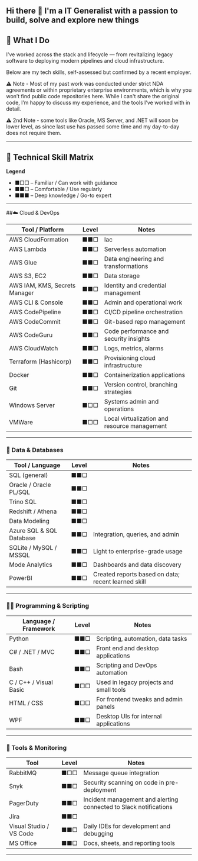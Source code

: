 ## Hi there 👋 I'm a IT Generalist with a passion to build, solve and explore new things

## 💼 What I Do

I've worked across the stack and lifecycle — from revitalizing legacy software to deploying modern pipelines and cloud infrastructure. 

Below are my tech skills, self-assessed but confirmed by a recent employer.

⚠️ Note - Most of my past work was conducted under strict NDA agreements or within proprietary enterprise environments, which is why you won’t find public code repositories here. While I can't share the original code, I’m happy to discuss my experience, and the tools I’ve worked with in detail.

⚠️ 2nd Note - some tools like Oracle, MS Server, and .NET will soon be lower level, as since last use has passed some time and my day-to-day does not require them.

---

## 🧰 Technical Skill Matrix

**Legend**  
- ■□□ – Familiar / Can work with guidance  
- ■■□ – Comfortable / Use regularly  
- ■■■ – Deep knowledge / Go-to expert

---

##☁️ Cloud & DevOps

| Tool / Platform                | Level | Notes                                      |
|-------------------------------|:-----:|--------------------------------------------|
| AWS CloudFormation            | ■■□  | Iac                                        |
| AWS Lambda                    | ■■□  | Serverless automation                      |
| AWS Glue                      | ■■□  | Data engineering and transformations       |
| AWS S3, EC2                   | ■■□  | Data storage                               |
| AWS IAM, KMS, Secrets Manager | ■■□  | Identity and credential management         |
| AWS CLI & Console             | ■■□  | Admin and operational work                 |
| AWS CodePipeline              | ■■□  | CI/CD pipeline orchestration               |
| AWS CodeCommit                | ■■□  | Git-based repo management                  |
| AWS CodeGuru                  | ■■□  | Code performance and security insights     |
| AWS CloudWatch                | ■■□  | Logs, metrics, alarms                      |
| Terraform (Hashicorp)         | ■■□  | Provisioning cloud infrastructure          |
| Docker                        | ■■□  | Containerization applications              |
| Git                           | ■■□  | Version control, branching strategies      |
| Windows Server                | ■□□  | Systems admin and operations               |
| VMWare                        | ■□□  | Local virtualization and resource management |

---

### 💾 Data & Databases

| Tool / Language               | Level | Notes                                      |
|------------------------------|:-----:|--------------------------------------------|
| SQL (general)                | ■■□  |                                            |
| Oracle / Oracle PL/SQL       | ■■□  |                                            |
| Trino SQL                    | ■■□  |                                            |
| Redshift / Athena            | ■■□  |                                            |
| Data Modeling                | ■■□  |                                            |
| Azure SQL & SQL Database     | ■■□  | Integration, queries, and admin            |
| SQLite / MySQL / MSSQL       | ■■□  | Light to enterprise-grade usage            |
| Mode Analytics               | ■■□  | Dashboards and data discovery              |
| PowerBI                      | ■■□  | Created reports based on data; recent learned skill |

---

### 🧑‍💻 Programming & Scripting

| Language / Framework         | Level | Notes                                      |
|-----------------------------|:-----:|--------------------------------------------|
| Python                      | ■■□  | Scripting, automation, data tasks          |
| C# / .NET / MVC             | ■■□  | Front end and desktop applications         |
| Bash                        | ■■□  | Scripting and DevOps automation            |
| C / C++ / Visual Basic      | ■□□  | Used in legacy projects and small tools    |
| HTML / CSS                  | ■□□  | For frontend tweaks and admin panels       |
| WPF                         | ■■□  | Desktop UIs for internal applications      |

---

### 🔧 Tools & Monitoring

| Tool                         | Level | Notes                                      |
|-----------------------------|:-----:|--------------------------------------------|
| RabbitMQ                    | ■□□  | Message queue integration                  |
| Snyk                        | ■■□  | Security scanning on code in pre-deployment|
| PagerDuty                   | ■■□  | Incident management and alerting connected to Slack notifications           |
| Jira                        | ■■□  |                                            |
| Visual Studio / VS Code     | ■■□  | Daily IDEs for development and debugging   |
| MS Office                   | ■■□  | Docs, sheets, and reporting tools          |

---
